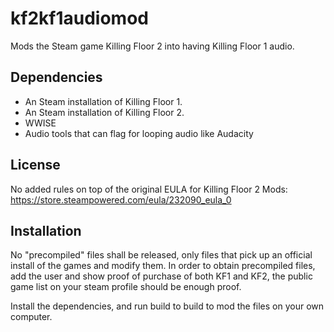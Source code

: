 # kf2kf1audiomod
Mods the Steam game Killing Floor 2 into having Killing Floor 1 audio.

## Dependencies
* An Steam installation of Killing Floor 1.
* An Steam installation of Killing Floor 2.
* WWISE
* Audio tools that can flag for looping audio like Audacity

## License

No added rules on top of the original EULA for Killing Floor 2 Mods: https://store.steampowered.com/eula/232090_eula_0

## Installation

No "precompiled" files shall be released, only files that pick up an official install of the games and modify them. In order to obtain precompiled files, add the user and show proof of purchase of both KF1 and KF2, the public game list on your steam profile should be enough proof.

Install the dependencies, and run build to build to mod the files on your own computer.

